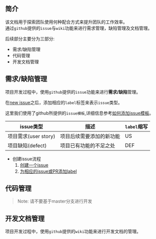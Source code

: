 ## 简介

该文档用于探索团队使用何种配合方式来提升团队的工作效率。   
通过`github`提供的`issue`与`wiki`功能来进行需求管理，缺陷管理及文档管理。

后续部分主要分为三部分:
* 需求/缺陷管理
* 代码管理
* 开发文档管理

## 需求/缺陷管理

项目开发过程中，使用`github`提供的`issue`功能来进行**需求/缺陷**管理。

在[new issue](https://github.com/openzedian/workflow_guideLine/issues)之后，添加相应的`label`标签来表示`issue`类型。

这里我们使用了github所提供的`issue模板`,详细信息参考[如何添加issue模板](https://help.github.com/en/articles/creating-issue-templates-for-your-repository)。

| issue类型             | 描述                   | `label`缩写 |
|----------------------|------------------------|-------------|
|项目需求(user story)   | 项目后续需要添加的新功能 | US   |
|项目缺陷(defect)       | 项目已有功能的不足之处   | DEF  |

* 创建issue流程
  1. [创建一个issue](https://help.github.com/en/articles/creating-an-issue)
  2. [为相应的issue或PR添加label](https://help.github.com/en/articles/applying-labels-to-issues-and-pull-requests)

## 代码管理

> Note: 请不要基于master分支进行开发


## 开发文档管理

项目开发过程中，使用`github`提供的`wiki`功能来进行开发文档的管理。
